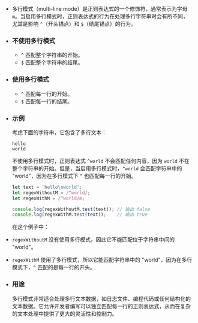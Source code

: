 - 多行模式（multi-line mode）是正则表达式的一个修饰符，通常表示为字母 `m`。当启用多行模式时，正则表达式的行为在处理多行字符串时会有所不同，尤其是影响 `^`（开头锚点）和 `$`（结尾锚点）的行为。
- ### 不使用多行模式
	- `^` 匹配整个字符串的开始。
	- `$` 匹配整个字符串的结尾。
- ### 使用多行模式
	- `^` 匹配每一行的开始。
	- `$` 匹配每一行的结尾。
- ### 示例
  
  考虑下面的字符串，它包含了多行文本：
  
  ```
  hello
  world
  ```
  
  不使用多行模式时，正则表达式 `^world` 不会匹配任何内容，因为 `world` 不在整个字符串的开始。但是，当启用多行模式时，`^world` 会匹配字符串中的 "world"，因为在多行模式下 `^` 也匹配每一行的开始。
  
  ```javascript
  let text = 'hello\nworld';
  let regexWithoutM = /^world/;
  let regexWithM = /^world/m;
  
  console.log(regexWithoutM.test(text)); // 输出 false
  console.log(regexWithM.test(text));    // 输出 true
  ```
  
  在这个例子中：
- `regexWithoutM` 没有使用多行模式，因此它不能匹配位于字符串中间的 "world"。
- `regexWithM` 使用了多行模式，所以它能匹配字符串中的 "world"，因为在多行模式下，`^` 匹配的是每一行的开头。
- ### 用途
  
  多行模式非常适合处理多行文本数据，如日志文件、编程代码或任何结构化的文本数据。它允许开发者编写可以独立匹配每一行的正则表达式，从而在复杂的文本处理中提供了更大的灵活性和控制力。